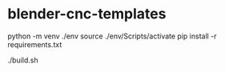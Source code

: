 # blender-cnc-templates

python -m venv ./env
source ./env/Scripts/activate
pip install -r requirements.txt

./build.sh